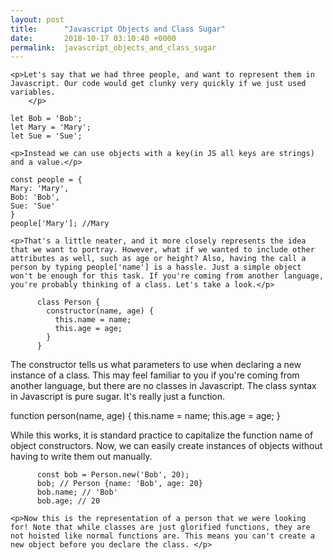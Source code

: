 ```yaml
---
layout: post
title:      "Javascript Objects and Class Sugar"
date:       2018-10-17 03:10:40 +0000
permalink:  javascript_objects_and_class_sugar
---
```


    <p>Let's say that we had three people, and want to represent them in Javascript. Our code would get clunky very quickly if we just used variables.
		</p>
   
```
let Bob = 'Bob';
let Mary = 'Mary';
let Sue = 'Sue';
```

    <p>Instead we can use objects with a key(in JS all keys are strings) and a value.</p>
		
```
const people = {
Mary: 'Mary',
Bob: 'Bob',
Sue: 'Sue'
}
people['Mary']; //Mary
```
    <p>That's a little neater, and it more closely represents the idea that we want to portray. However, what if we wanted to include other attributes as well, such as age or height? Also, having the call a person by typing people['name'] is a hassle. Just a simple object won't be enough for this task. If you're coming from another language, you're probably thinking of a class. Let's take a look.</p>


```
      class Person {
        constructor(name, age) {
          this.name = name; 
          this.age = age;
        }
      }
```


   <p> The constructor tells us what parameters to use when declaring a new instance of a class. This may feel familiar to you if you're coming from another language, but there are no classes in Javascript. The class syntax in Javascript is pure sugar. It's really just a function.</p>
      function person(name, age) {
        this.name = name; 
        this.age = age;
      }  
    </code>
    <p>While this works, it is standard practice to capitalize the function name of object constructors. Now, we can easily create instances of objects without having to write them out manually.</p>

```
      const bob = Person.new('Bob', 20); 
      bob; // Person {name: 'Bob', age: 20}
      bob.name; // 'Bob'
      bob.age; // 20
```

    <p>Now this is the representation of a person that we were looking for! Note that while classes are just glorified functions, they are not hoisted like normal functions are. This means you can't create a new object before you declare the class. </p>
